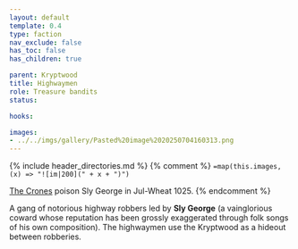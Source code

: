 ```yaml
---
layout: default
template: 0.4
type: faction
nav_exclude: false
has_toc: false
has_children: true

parent: Kryptwood
title: Highwaymen
role: Treasure bandits
status: 

hooks:

images: 
- ../../imgs/gallery/Pasted%20image%2020250704160313.png
---
```


{% include header_directories.md %}
{% comment %}
`=map(this.images, (x) => "![im|200](" + x + ")")`


[The Crones](TheCrones.md) poison Sly George in Jul-Wheat 1025.
{% endcomment %}

A gang of notorious highway robbers led by **Sly George** (a vainglorious coward whose reputation has been grossly exaggerated through folk songs of his own composition). The highwaymen use the Kryptwood as a hideout between robberies.
